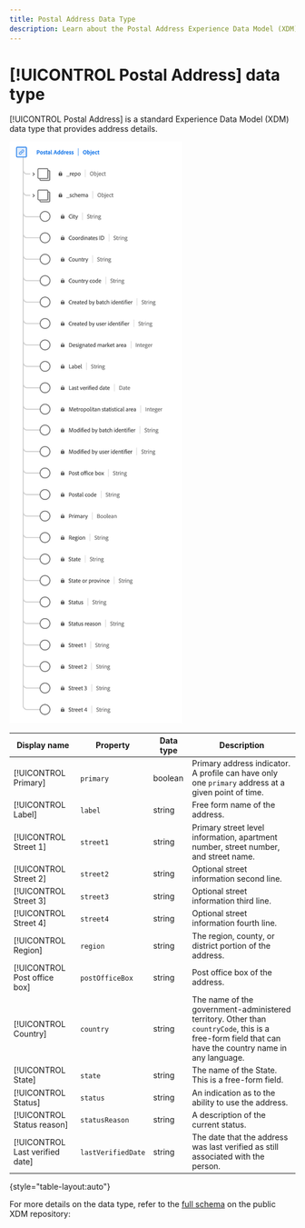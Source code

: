 ```yaml
---
title: Postal Address Data Type
description: Learn about the Postal Address Experience Data Model (XDM) data type.
---
```

# [!UICONTROL Postal Address] data type

[!UICONTROL Postal Address] is a standard Experience Data Model (XDM) data type that provides address details.

![A diagram of the [!UICONTROL Postal Address] data type.](../images/data-types/postal-address.png)

| Display name                       | Property         | Data type | Description                                                                                   |
|------------------------------------|------------------|-----------|-----------------------------------------------------------------------------------------------|
| [!UICONTROL Primary]               | `primary`        | boolean   | Primary address indicator. A profile can have only one `primary` address at a given point of time.  |
| [!UICONTROL Label]                 | `label`          | string    | Free form name of the address.                                                                |
| [!UICONTROL Street 1]              | `street1`        | string    | Primary street level information, apartment number, street number, and street name.           |
| [!UICONTROL Street 2]              | `street2`        | string    | Optional street information second line.                                                       |
| [!UICONTROL Street 3]              | `street3`        | string    | Optional street information third line.                                                        |
| [!UICONTROL Street 4]              | `street4`        | string    | Optional street information fourth line.                                                       |
| [!UICONTROL Region]                | `region`         | string    | The region, county, or district portion of the address.                                        |
| [!UICONTROL Post office box]       | `postOfficeBox`  | string    | Post office box of the address.                                                               |
| [!UICONTROL Country]               | `country`        | string    | The name of the government-administered territory. Other than ``countryCode``, this is a free-form field that can have the country name in any language. |
| [!UICONTROL State]                 | `state`          | string    | The name of the State. This is a free-form field.                                              |
| [!UICONTROL Status]                | `status`         | string    | An indication as to the ability to use the address.                                             |
| [!UICONTROL Status reason]         | `statusReason`   | string    | A description of the current status.                                                           |
| [!UICONTROL Last verified date]    | `lastVerifiedDate` | string  | The date that the address was last verified as still associated with the person.               |

{style="table-layout:auto"}

For more details on the data type, refer to the [full schema](https://github.com/adobe/xdm/blob/master/docs/reference/datatypes/address.schema.json) on the public XDM repository:
